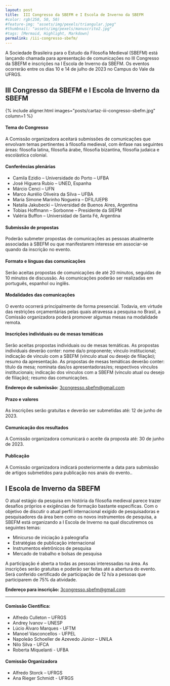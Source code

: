 ```yaml
---
layout: post
title:  III Congresso da SBEFM e I Escola de Inverno da SBEFM
#color: rgb(250, 50, 50)
#feature-img: "assets/img/pexels/triangular.jpeg"
#thumbnail: "assets/img/pexels/manuscrito2.jpg"
#tags: [Mermaid, Highlight, Markdown]
permalink: /iii-congresso-sbefm/
---
```


A Sociedade Brasileira para o Estudo da Filosofia Medieval (SBEFM) está lançando chamada para apresentação de comunicações no III Congresso da SBEFM e inscrições na I Escola de Inverno da SBEFM. Os eventos ocorrerão entre os dias 10 e 14 de julho de 2023 no Campus do Vale da UFRGS.

## III Congresso da SBEFM e I Escola de Inverno da SBEFM

{% include aligner.html images="posts/cartaz-iii-congresso-sbefm.jpg" column=1 %}

#### Tema do Congresso
A Comissão organizadora aceitará submissões de comunicações que envolvam temas pertinentes à filosofia medieval, com ênfase nas seguintes áreas: filosofia latina, filosofia árabe, filosofia bizantina, filosofia judaica e escolástica colonial.

#### Conferências plenárias
- Camila Ezidio – Universidade do Porto – UFBA
- José Higuera Rubio – UNED, Espanha
- Márcio Cenci – UFN
- Marco Aurélio Oliveira da Silva – UFBA
- Maria Simone Marinho Nogueira –  DFIL/UEPB
- Natalia Jakubecki – Universidad de Buenos Aires, Argentina
- Tobias Hoffmann – Sorbonne – Presidente da SIEPM
- Valéria Buffon – Universidad de Santa Fé, Argentina

#### Submissão de propostas
Poderão submeter propostas de comunicações as pessoas atualmente associadas à SBEFM ou que manifestarem interesse em associar-se quando da inscrição no evento.

#### Formato e línguas das comunicações
Serão aceitas propostas de comunicações de até 20 minutos, seguidas de 10 minutos de discussão. As comunicações poderão ser realizadas em português, espanhol ou inglês.

#### Modalidades das comunicações
O evento ocorrerá principalmente de forma presencial. Todavia, em virtude das restrições orçamentárias pelas quais atravessa a pesquisa no Brasil, a Comissão organizadora poderá promover algumas mesas na modalidade remota.

#### Inscrições individuais ou de mesas temáticas
Serão aceitas propostas individuais ou de mesas temáticas.
As propostas individuais deverão conter: nome da/o proponente; vínculo institucional; indicação de vínculo com a SBEFM (vínculo atual ou desejo de filiação); resumo da apresentação.
As propostas de mesas temáticas deverão conter: título da mesa; nominata das/os apresentadoras/es; respectivos vínculos institucionais; indicação dos vínculos com a SBEFM (vínculo atual ou desejo de filiação); resumo das comunicações.

**Endereço de submissão:** <3congresso.sbefm@gmail.com>

#### Prazo e valores
As inscrições serão gratuitas e deverão ser submetidas até: 12 de junho de 2023.

#### Comunicação dos resultados
A Comissão organizadora comunicará o aceite da proposta até: 30 de junho de 2023.

#### Publicação
A Comissão organizadora indicará posteriormente a data para submissão de artigos submetidos para publicação nos anais do evento..

## I Escola de Inverno da SBEFM

O atual estágio da pesquisa em história da filosofia medieval parece trazer desafios próprios e exigências de formação bastante específicas. Com o objetivo de discutir o atual perfil internacional exigido de pesquisadoras e pesquisadores da área bem como os novos instrumentos de pesquisa, a SBEFM está organizando a I Escola de Inverno na qual discutiremos os seguintes temas:

- Minicurso de iniciação à paleografia
- Estratégias de publicação internacional
- Instrumentos eletrônicos de pesquisa
- Mercado de trabalho e bolsas de pesquisa 

A participação é aberta a todas as pessoas interessadas na área. As inscrições serão gratuitas e poderão ser feitas até a abertura do evento. Será conferido certificado de participação de 12 h/a a pessoas que participarem de 75% da atividade. 

**Endereço para inscrição:** <3congresso.sbefm@gmail.com>

<hr>

#### Comissão Científica:
- Alfredo Culleton – UFRGS
- Andrey Ivanov – UNESP 
- Lúcio Álvaro Marques - UFTM
- Manoel Vasconcellos  - UFPEL
- Napoleão Schoeller de Azevedo Júnior – UNILA
- Nilo Silva - UFCA
- Roberta Miquelanti - UFBA

#### Comissão Organizadora
- Alfredo Storck – UFRGS
- Ana Rieger Schmidt - UFRGS